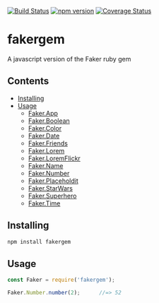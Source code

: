 [![Build Status](https://travis-ci.org/mrstebo/fakergem.svg?branch=master)](https://travis-ci.org/mrstebo/fakergem)
[![npm version](https://badge.fury.io/js/fakergem.svg)](https://badge.fury.io/js/fakergem)
[![Coverage Status](https://coveralls.io/repos/github/mrstebo/fakergem/badge.svg?branch=master)](https://coveralls.io/github/mrstebo/fakergem?branch=master)

# fakergem
A javascript version of the Faker ruby gem

Contents
--------

- [Installing](#installing)
- [Usage](#usage)
  - [Faker.App](doc/app.md)
  - [Faker.Boolean](doc/boolean.md)
  - [Faker.Color](doc/color.md)
  - [Faker.Date](doc/date.md)
  - [Faker.Friends](doc/friends.md)
  - [Faker.Lorem](doc/lorem.md)
  - [Faker.LoremFlickr](doc/lorem_flickr.md)
  - [Faker.Name](doc/name.md)
  - [Faker.Number](doc/number.md)
  - [Faker.Placeholdit](doc/placeholdit.md)
  - [Faker.StarWars](doc/star_wars.md)
  - [Faker.Superhero](doc/superhero.md)
  - [Faker.Time](doc/time.md)

## Installing

```bash
npm install fakergem
```

## Usage

```js
const Faker = require('fakergem');

Faker.Number.number(2);      //=> 52
```
